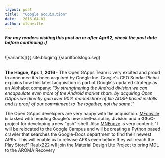 ```yaml
---
layout: post
title:  "Google acquisition"
date:   2016-04-01
author: mfonville
---
```

_**For any readers visiting this post on or after April 2, check the post date before continuing :)**_

<br/>
![variants]({{ site.blogimg }}aprilfoolslogo.svg)
<br/><br/>

**The Hague, Apr. 1, 2016** - The Open GApps Team is very excited and proud to announce it's been acquired by Google Inc. Google's CEO Sundar Pichai explains how this latest acquisition is part of Google's updated strategy as an Alphabet company:
_"By strengthening the Android division we can encapsulate even more of the Android market share, by acquiring Open GApps we directly gain over 90% marketshare of the AOSP-based installs and is proof of our commitment to 'be together, not the same'."_

The Open GApps developers are very happy with the acquisition. [MFonville](https://github.com/mfonville) is tasked with heading Google's new shell-scripting division and a GSoC-project for developing a new "gsh"-shell.
Also [MNBooze](https://github.com/nicholasbuse) is very content: "I will be relocated to the Google Campus and will be creating a Python based crawler that searches the Google-Docs department to find their newest APKs. This will enable us to release APKs even before they will reach the Play Store!"
[Raulx222](https://github.com/raulpetru) will join the Material Design Lite Project to bring MDL to the AROMA Recovery.﻿
